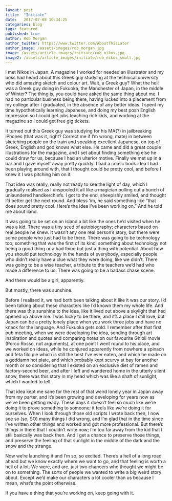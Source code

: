 ```yaml
---
layout: post
title:  "Initiate"
date:   2017-07-08 10:34:25
categories: blog
tags: featured
published: true
author: Rob Morgan
author_twitter: https://www.twitter.com/AboutThisLater
author_image: /assets/images/rob_morgan.jpg
image: /assets/article_images/initiate/rob_nikos.jpg
image2: /assets/article_images/initiate/rob_nikos_small.jpg
---
```


I met Nikos in Japan. A magazine I worked for needed an illustrator and my boss had heard about this Greek guy studying at the technical university who did amazing sketch and colour art. Wait, a Greek guy? What the hell was a Greek guy doing in Fukuoka, the Manchester of Japan, in the middle of Winter? The thing is, you could have asked the same thing about me. I had no particular business being there, having lucked into a placement from my college after I graduated, in the absence of any better ideas. I spent my time hypothetically learning Japanese, and doing my best posh English impression so I could get jobs teaching rich kids, and working at the magazine so I could get free gig tickets. 

It turned out this Greek guy was studying for his MA(?) in jailbreaking iPhones (that was it, right? Correct me if I’m wrong, mate) in between sketching people on the train and speaking excellent Japanese, on top of Greek, English and god knows what else. He came and did a great couple illustrations for the magazine, and I set about finding something else he could draw for us, because I had an ulterior motive. Finally we met up in a bar and I gave myself away pretty quickly: I had a comic book idea I had been playing around with, that I thought could be pretty cool, and before I knew it I was pitching him on it.

That idea was really, really not ready to see the light of day, which I gradually realised as I unspooled it all like a magician pulling out a bunch of unlaundered handkerchiefs. I got to the end, sheepishly smiled, and thought I’d better get the next round. And bless ‘im, he said something like “that does sound pretty cool. Here’s the idea I’ve been working on.” And he told me about iland.

It was going to be set on an island a bit like the ones he’d visited when he was a kid. There was a tiny seed of autobiography; characters based on real people he knew. It wasn’t any one real person’s story, but there were some people who just had to be there. There was going to be technology too; something that was the first of its kind, something about technology not being a good thing or a bad thing but just a thing with potential. About how you should put technology in the hands of everybody, especially people who didn’t really have a clue what they were doing, like we didn’t. There was going to be a wise teacher, a tribute to the teachers we’d had who made a difference to us. There was going to be a badass chase scene.

And there would be a girl, apparently.

But mostly, there was sunshine. 

Before I realised it, we had both been talking about it like it was our story. I’d been talking about these characters like I’d known them my whole life. And there was this sunshine to the idea, like it lived out above a skylight that had opened up above me. I was lucky to be there, and it’s a place I still love, but Japan can be a pretty lonely place when you work three jobs and have no knack for the language. And Fukuoka gets cold. I remember after that first pub meeting, when we were developing the idea, sending through art inspiration and quotes and comparing notes on our favourite Ghibli movie (Porco Rosso, not arguments), at one point I went round to his place, and we worked on ideas, while he conjured apparently from nowhere a spinach and feta filo pie which is still the best I’ve ever eaten, and which he made on a goddamn hot plate, and which probably kept scurvy at bay for another month or so considering that I existed on an exclusive diet of ramen and factory-second beer, and after I left and wandered home in the utterly silent snow, there was this story in my head which was like a shaft of sunlight, which I wanted to tell.

That idea kept me sane for the rest of that weird lonely year in Japan away from my parter, and it’s been growing and developing for years now as we’ve been getting ready. These days it doesn’t feel so much like we’re doing it to prove something to someone; it feels like we’re doing it for ourselves. When I look through those old scripts I wrote back then, I now see so (so, SO) many things I did wrong, and I’m glad that in the time since I’ve written other things and worked and got more professional. But there’s things in there that I couldn’t write now; I’m too far away from the kid that I still basically was back then. And I get a chance to preserve those things, and preserve the feeling of that sunlight in the middle of the dark and the snow and the strange.

Now we’re launching it and I’m so, so excited. There’s a hell of a long road ahead but we know exactly where we want to go, and that feeling is worth a hell of a lot. We were, and are, just two chancers who thought we might be on to something. The sorts of people we wanted to write a big weird story about. Except we’d make our characters a lot cooler than us because I mean, what’s the point otherwise. 

If you have a thing that you’re working on, keep going with it.